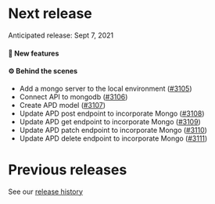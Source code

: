 # Next release

Anticipated release: Sept 7, 2021

#### 🚀 New features

#### ⚙️ Behind the scenes

- Add a mongo server to the local environment ([#3105])
- Connect API to mongodb ([#3106])
- Create APD model ([#3107])
- Update APD post endpoint to incorporate Mongo ([#3108])
- Update APD get endpoint to incorporate Mongo ([#3109])
- Update APD patch endpoint to incorporate Mongo ([#3110])
- Update APD delete endpoint to incorporate Mongo ([#3111])

# Previous releases

See our [release history](https://github.com/CMSgov/eAPD/releases)

[#3105]: https://github.com/CMSgov/eAPD/issues/3105
[#3106]: https://github.com/CMSgov/eAPD/issues/3106
[#3107]: https://github.com/CMSgov/eAPD/issues/3107
[#3108]: https://github.com/CMSgov/eAPD/issues/3108
[#3109]: https://github.com/CMSgov/eAPD/issues/3109
[#3110]: https://github.com/CMSgov/eAPD/issues/3110
[#3111]: https://github.com/CMSgov/eAPD/issues/3111
